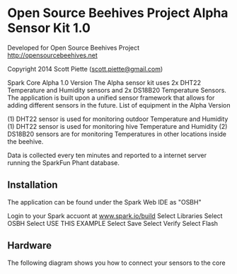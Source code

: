 Open Source Beehives Project Alpha Sensor Kit 1.0
====================================================

Developed for Open Source Beehives Project
http://opensourcebeehives.net

Copyright 2014 Scott Piette (scott.piette@gmail.com)

Spark Core Alpha 1.0 Version
The Alpha sensor kit uses 2x DHT22 Temperature and Humidity sensors and 2x DS18B20 Temperature Sensors. The application is built upon a unified sensor framework that allows for adding different sensors in the future.
List of equipment in the Alpha Version

(1) DHT22 sensor is used for monitoring outdoor Temperature and Humidity
(1) DHT22 sensor is used for monitoring hive Temperature and Humidity
(2) DS18B20 sensors are for monitoring Temperatures in other locations inside the beehive.

Data is collected every ten minutes and reported to a internet server running the SparkFun Phant database.

Installation
------------
The application can be found under the Spark Web IDE as "OSBH"

Login to your Spark accuont at www.spark.io/build
Select Libraries
Select OSBH
Select USE THIS EXAMPLE
Select Save
Select Verify
Select Flash


Hardware
--------
The following diagram shows you how to connect your sensors to the core

